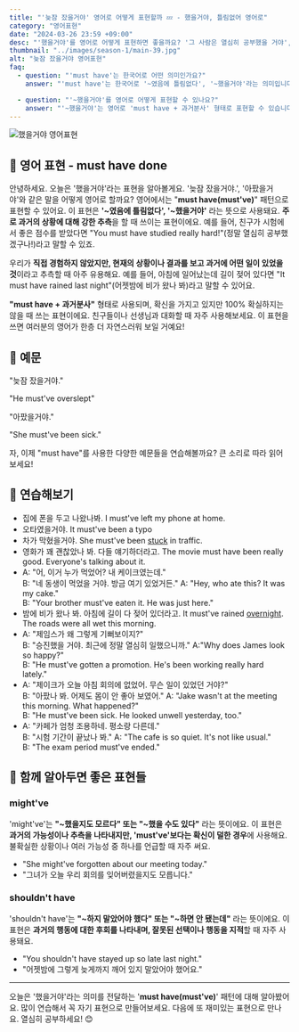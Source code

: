```yaml
---
title: "'늦잠 잤을거야' 영어로 어떻게 표현할까 💤 - 했을거야, 틀림없어 영어로"
category: "영어표현"
date: "2024-03-26 23:59 +09:00"
desc: "'했을거야'를 영어로 어떻게 표현하면 좋을까요? '그 사람은 열심히 공부했을 거야', '그들은 그 소식을 듣고 놀랐을 거야' 등을 영어로 표현하는 법을 배워봅시다. 다양한 예문을 통해서 연습하고 본인의 표현으로 만들어 보세요."
thumbnail: "../images/season-1/main-39.jpg"
alt: "늦잠 잤을거야 영어표현"
faq:
  - question: "'must have'는 한국어로 어떤 의미인가요?"
    answer: "'must have'는 한국어로 '~였음에 틀림없다', '~했을거야'라는 의미입니다. 과거의 상황에 대해 강한 추측을 할 때 사용하는 표현입니다."

  - question: "'~했을거야'를 영어로 어떻게 표현할 수 있나요?"
    answer: "'~했을거야'는 영어로 'must have + 과거분사' 형태로 표현할 수 있습니다. 예를 들어, '그는 열심히 공부했을거야'는 'He must have studied hard'로 말할 수 있습니다."
---
```


![했을거야 영어표현](../images/season-1/main-39.jpg)

## 🌟 영어 표현 - must have done

안녕하세요. 오늘은 '했을거야'라는 표현을 알아볼게요. '늦잠 잤을거야.', '아팠을거야'와 같은 말을 어떻게 영어로 할까요? 영어에서는 "**must have\(must've\)**" 패턴으로 표현할 수 있어요. 이 표현은 **'~였음에 틀림없다', '~했을거야'** 라는 뜻으로 사용돼요. **주로 과거의 상황에 대해 강한 추측**을 할 때 쓰이는 표현이에요. 예를 들어, 친구가 시험에서 좋은 점수를 받았다면 "You must have studied really hard!"(정말 열심히 공부했겠구나!)라고 말할 수 있죠.

우리가 **직접 경험하지 않았지만, 현재의 상황이나 결과를 보고 과거에 어떤 일이 있었을 것**이라고 추측할 때 아주 유용해요. 예를 들어, 아침에 일어났는데 길이 젖어 있다면 "It must have rained last night"(어젯밤에 비가 왔나 봐)라고 말할 수 있어요.

**"must have + 과거분사"** 형태로 사용되며, 확신을 가지고 있지만 100% 확실하지는 않을 때 쓰는 표현이에요. 친구들이나 선생님과 대화할 때 자주 사용해보세요. 이 표현을 쓰면 여러분의 영어가 한층 더 자연스러워 보일 거예요!

## 📖 예문

"늦잠 잤을거야."

"He must've overslept"

"아팠을거야."

"She must've been sick."

자, 이제 "must have"를 사용한 다양한 예문들을 연습해볼까요? 큰 소리로 따라 읽어보세요!

## 💬 연습해보기

<ul data-interactive-list>
  <li data-interactive-item>
    <span data-toggler>집에 폰을 두고 나왔나봐.</span>
    <span data-answer>I must've left my phone at home.</span>
  </li>
  <li data-interactive-item>
    <span data-toggler>오타였을거야.</span>
    <span data-answer>It must've been a typo</span>
  </li>
  <li data-interactive-item>
    <span data-toggler>차가 막혔을거야.</span>
    <span data-answer>She must've been <a href="/blog/in-english/389.stuck/">stuck</A> in traffic.</span>
  </li>
  <li data-interactive-item>
    <span data-toggler>영화가 꽤 괜찮았나 봐. 다들 얘기하더라고.</span>
    <span data-answer>The movie must have been really good. Everyone's talking about it.</span>
  </li>
  <li data-interactive-item>
    <span data-toggler>A: "어, 이거 누가 먹었어? 내 케이크였는데."<br>B: "네 동생이 먹었을 거야. 방금 여기 있었거든."</span>
    <span data-answer>A: "Hey, who ate this? It was my cake."<br>B: "Your brother must've eaten it. He was just here."</span>
  </li>
  <li data-interactive-item>
    <span data-toggler>밤에 비가 왔나 봐. 아침에 길이 다 젖어 있더라고.</span>
    <span data-answer>It must've rained <a href="/blog/in-english/134.overnight/">overnight</a>. The roads were all wet this morning.</span>
  </li>
  <li data-interactive-item>
    <span data-toggler>A: "제임스가 왜 그렇게 기뻐보이지?"<br>B: "승진했을 거야. 최근에 정말 열심히 일했으니까."</span>
    <span data-answer>A:"Why does James look so happy?"<br>B: "He must've gotten a promotion. He's been working really hard lately."</span>
  </li>
  <li data-interactive-item>
    <span data-toggler>A: "제이크가 오늘 아침 회의에 없었어. 무슨 일이 있었던 거야?"<br>B: "아팠나 봐. 어제도 몸이 안 좋아 보였어."</span>
    <span data-answer>A: "Jake wasn't at the meeting this morning. What happened?"<br>B: "He must've been sick. He looked unwell yesterday, too."</span>
  </li>
  <li data-interactive-item>
    <span data-toggler>A: "카페가 엄청 조용하네. 평소랑 다른데."<br>B: "시험 기간이 끝났나 봐."</span>
    <span data-answer>A: "The cafe is so quiet. It's not like usual."<br>B: "The exam period must've ended."</span>
  </li>
</ul>

## 🤝 함께 알아두면 좋은 표현들

### might've

'might've'는 **"~했을지도 모르다" 또는 "~했을 수도 있다"** 라는 뜻이에요. 이 표현은 **과거의 가능성이나 추측을 나타내지만, 'must've'보다는 확신이 덜한 경우**에 사용해요. 불확실한 상황이나 여러 가능성 중 하나를 언급할 때 자주 써요.

- "She might've forgotten about our meeting today."
- "그녀가 오늘 우리 회의를 잊어버렸을지도 모릅니다."

### shouldn't have

'shouldn't have'는 **"~하지 말았어야 했다" 또는 "~하면 안 됐는데"** 라는 뜻이에요. 이 표현은 **과거의 행동에 대한 후회를 나타내며, 잘못된 선택이나 행동을 지적**할 때 자주 사용돼요.

- "You shouldn't have stayed up so late last night."
- "어젯밤에 그렇게 늦게까지 깨어 있지 말았어야 했어요."

---

오늘은 '했을거야'라는 의미를 전달하는 '**must have(must've)**' 패턴에 대해 알아봤어요. 많이 연습해서 꼭 자기 표현으로 만들어보세요. 다음에 또 재미있는 표현으로 만나요. 열심히 공부하세요! 😊
